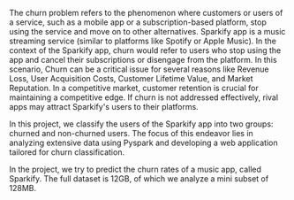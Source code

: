 The churn problem refers to the phenomenon where customers or users of a service, such as a mobile app or a subscription-based platform, stop using the service and move on to other alternatives. Sparkify app is a music streaming service (similar to platforms like Spotify or Apple Music). In the context of the Sparkify app, churn would refer to users who stop using the app and cancel their subscriptions or disengage from the platform. In this scenario, Churn can be a critical issue for several reasons like Revenue Loss, User Acquisition Costs, Customer Lifetime Value, and Market Reputation. In a competitive market, customer retention is crucial for maintaining a competitive edge. If churn is not addressed effectively, rival apps may attract Sparkify's users to their platforms.

In this project, we classify the users of the Sparkify app into two groups: churned and non-churned users. The focus of this endeavor lies in analyzing extensive data using Pyspark and developing a web application tailored for churn classification.

In the project, we try to predict the churn rates of a music app, called Sparkify. The full dataset is 12GB, of which we analyze a mini subset of 128MB. 
